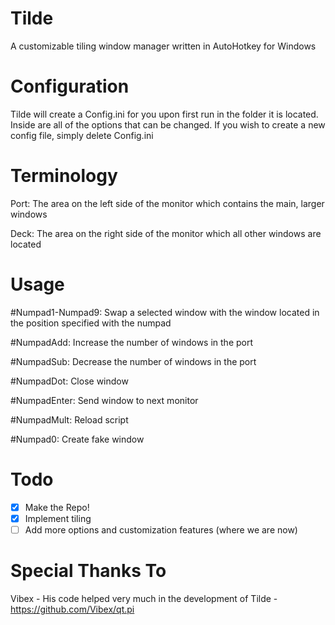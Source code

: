 Tilde
=====
A customizable tiling window manager written in AutoHotkey for Windows

Configuration
=====
Tilde will create a Config.ini for you upon first run in the folder it is located. Inside are all of the options that can be changed. If you wish to create a new config file, simply delete Config.ini

Terminology
=====
Port: The area on the left side of the monitor which contains the main, larger windows

Deck: The area on the right side of the monitor which all other windows are located

Usage
=====
\#Numpad1-Numpad9: Swap a selected window with the window located in the position specified with the numpad

\#NumpadAdd: Increase the number of windows in the port

\#NumpadSub: Decrease the number of windows in the port

\#NumpadDot: Close window

\#NumpadEnter: Send window to next monitor

\#NumpadMult: Reload script

\#Numpad0: Create fake window

Todo
=====
- [x] Make the Repo!
- [x] Implement tiling
- [ ] Add more options and customization features (where we are now)

Special Thanks To
=====
Vibex - His code helped very much in the development of Tilde - https://github.com/Vibex/qt.pi